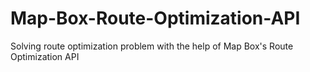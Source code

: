 # Map-Box-Route-Optimization-API
Solving route optimization problem with the help of Map Box's Route Optimization API
